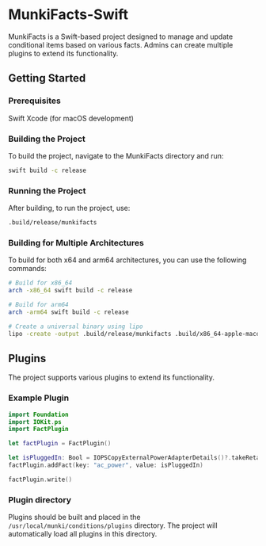 # MunkiFacts-Swift
MunkiFacts is a Swift-based project designed to manage and update conditional items based on various facts. Admins can create multiple plugins to extend its functionality.

## Getting Started
### Prerequisites
Swift
Xcode (for macOS development)

### Building the Project
To build the project, navigate to the MunkiFacts directory and run:

```bash
swift build -c release
```

### Running the Project
After building, to run the project, use:

```bash
.build/release/munkifacts
```

### Building for Multiple Architectures
To build for both x64 and arm64 architectures, you can use the following commands:

```bash
# Build for x86_64
arch -x86_64 swift build -c release

# Build for arm64
arch -arm64 swift build -c release

# Create a universal binary using lipo
lipo -create -output .build/release/munkifacts .build/x86_64-apple-macosx/release/munkifacts .build/arm64-apple-macosx/release/munkifacts
```

## Plugins

The project supports various plugins to extend its functionality. 

### Example Plugin

```swift
import Foundation
import IOKit.ps
import FactPlugin

let factPlugin = FactPlugin()

let isPluggedIn: Bool = IOPSCopyExternalPowerAdapterDetails()?.takeRetainedValue() != nil
factPlugin.addFact(key: "ac_power", value: isPluggedIn)

factPlugin.write()
```

### Plugin directory

Plugins should be built and placed in the `/usr/local/munki/conditions/plugins` directory. The project will automatically load all plugins in this directory.
